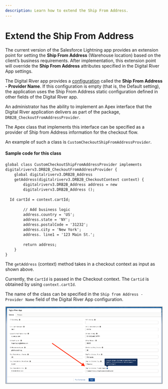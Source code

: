 ```yaml
---
description: Learn how to extend the Ship From Address.
---
```


# Extend the Ship From Address

The current version of the Salesforce Lightning app provides an extension point for setting the **Ship From Address** (Warehouse location) based on the client’s business requirements. After implementation, this extension point will override the **Ship From Address** attributes specified in the Digital River App settings.

The Digital River app provides a [configuration](../operation-and-maintenance/step-3-configure-the-salesforce-lightning-app.md) called the **Ship From Address - Provider Name**. If this configuration is empty (that is, the Default setting), the application uses the Ship From Address static configuration defined in other fields of the Digital River app.

An administrator has the ability to implement an Apex interface that the Digital River application delivers as part of the package, `DRB2B_CheckoutFromAddressProvider`.

The Apex class that implements this interface can be specified as a provider of Ship from Address information for the checkout flow.

An example of such a class is `CustomCheckoutShipFromAddressProvider`.

#### Sample code for this class

```
global class CustomCheckoutShipFromAddressProvider implements 
digitalriverv3.DRB2B_CheckoutFromAddressProvider {
    global digitalriverv3.DRB2B_Address 
    getAddress(digitalriverv3.DRB2B_CheckoutContext context) {
        digitalriverv3.DRB2B_Address address = new 
        digitalriverv3.DRB2B_Address ();
 
  Id cartId = context.cartId;

        // Add business logic
        address.country = 'US';
        address.state = 'NY';
        address.postalCode = '31232';
        address.city = 'New York';
        address. line1 = '123 Main St.';
 
        return address;
    }
}
```

The `getAddress` (context) method takes in a checkout context as input as shown above.

Currently, the `CartId` is passed in the Checkout context. The `Cartid` is obtained by using `context.cartId`.

The name of the class can be specified in the `Ship from Address - Provider Name` field of the Digital River App configuration.  &#x20;

![](<../.gitbook/assets/Ship from Address provider name field.png>)



